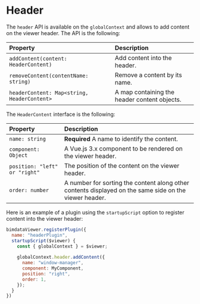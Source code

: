 # Header

The `header` API is available on the `globalContext` and allows to add content on the viewer header. The API is the following:

| Property                                    | Description                                  |
| :------------------------------------------ | :------------------------------------------- |
| `addContent(content: HeaderContent)`        | Add content into the header.                 |
| `removeContent(contentName: string)`        | Remove a content by its name.                |
| `headerContent: Map<string, HeaderContent>` | A map containing the header content objects. |

The `HeaderContent` interface is the following:

| Property                      | Description                                                                                            |
| :---------------------------- | :----------------------------------------------------------------------------------------------------- |
| `name: string`                | **Required** A name to identify the content.                                                           |
| `component: Object`           | A Vue.js 3.x component to be rendered on the viewer header.                                            |
| `position: "left" or "right"` | The position of the content on the viewer header.                                                      |
| `order: number`               | A number for sorting the content along other contents displayed on the same side on the viewer header. |

Here is an example of a plugin using the `startupScript` option to register content into the viewer header:

```js
bimdataViewer.registerPlugin({
  name: "headerPlugin",
  startupScript($viewer) {
    const { globalContext } = $viewer;
    
    globalContext.header.addContent({
      name: "window-manager",
      component: MyComponent,
      position: "right",
      order: 1,
    });
  }
})
```
